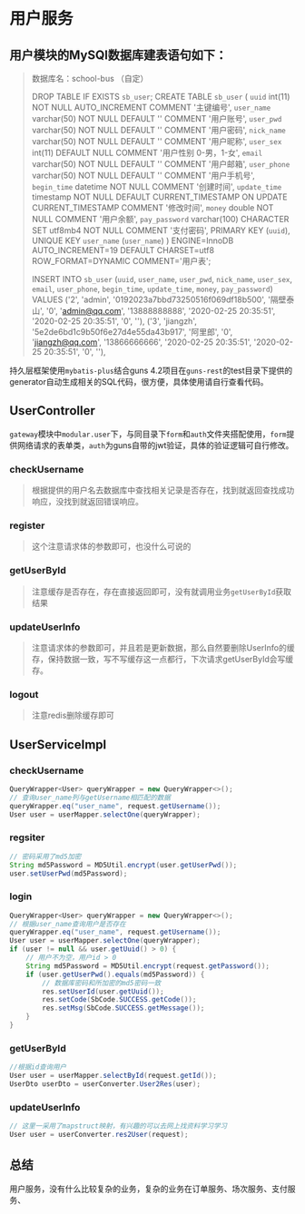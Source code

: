 # 用户服务

## 用户模块的MySQl数据库建表语句如下：

> 数据库名：school-bus （自定）
>
> DROP TABLE IF EXISTS `sb_user`;
> CREATE TABLE `sb_user` (
>  `uuid` int(11) NOT NULL AUTO_INCREMENT COMMENT '主键编号',
>  `user_name` varchar(50) NOT NULL DEFAULT '' COMMENT '用户账号',
>  `user_pwd` varchar(50) NOT NULL DEFAULT '' COMMENT '用户密码',
>  `nick_name` varchar(50) NOT NULL DEFAULT '' COMMENT '用户昵称',
>  `user_sex` int(11) DEFAULT NULL COMMENT '用户性别 0-男，1-女',
>  `email` varchar(50) NOT NULL DEFAULT '' COMMENT '用户邮箱',
>  `user_phone` varchar(50) NOT NULL DEFAULT '' COMMENT '用户手机号',
>  `begin_time` datetime NOT NULL COMMENT '创建时间',
>  `update_time` timestamp NOT NULL DEFAULT CURRENT_TIMESTAMP ON UPDATE CURRENT_TIMESTAMP COMMENT '修改时间',
>  `money` double NOT NULL COMMENT '用户余额',
>  `pay_password` varchar(100) CHARACTER SET utf8mb4 NOT NULL COMMENT '支付密码',
>  PRIMARY KEY (`uuid`),
>  UNIQUE KEY `user_name` (`user_name`)
> ) ENGINE=InnoDB AUTO_INCREMENT=19 DEFAULT CHARSET=utf8 ROW_FORMAT=DYNAMIC COMMENT='用户表';
>
> INSERT INTO `sb_user` (`uuid`, `user_name`, `user_pwd`, `nick_name`, `user_sex`, `email`, `user_phone`, `begin_time`, `update_time`, `money`, `pay_password`) VALUES ('2', 'admin', '0192023a7bbd73250516f069df18b500', '隔壁泰山', '0', 'admin@qq.com', '13888888888', '2020-02-25 20:35:51', '2020-02-25 20:35:51', '0', ''),
> ('3', 'jiangzh', '5e2de6bd1c9b50f6e27d4e55da43b917', '阿里郎', '0', 'jiangzh@qq.com', '13866666666', '2020-02-25 20:35:51', '2020-02-25 20:35:51', '0', ''),

持久层框架使用`mybatis-plus`结合guns 4.2项目在`guns-rest`的test目录下提供的generator自动生成相关的SQL代码，很方便，具体使用请自行查看代码。

## UserController

`gateway`模块中`modular.user`下，与同目录下`form`和`auth`文件夹搭配使用，`form`提供网络请求的表单类，`auth`为guns自带的jwt验证，具体的验证逻辑可自行修改。

### checkUsername

> 根据提供的用户名去数据库中查找相关记录是否存在，找到就返回查找成功响应，没找到就返回错误响应。

### register

> 这个注意请求体的参数即可，也没什么可说的

### getUserById

> 注意缓存是否存在，存在直接返回即可，没有就调用业务`getUserById`获取结果

### updateUserInfo

> 注意请求体的参数即可，并且若是更新数据，那么自然要删除UserInfo的缓存，保持数据一致，写不写缓存这一点都行，下次请求getUserById会写缓存。

### logout
> 注意redis删除缓存即可


## UserServiceImpl

### checkUsername
```java
QueryWrapper<User> queryWrapper = new QueryWrapper<>();
// 查询user_name列与getUsername相匹配的数据
queryWrapper.eq("user_name", request.getUsername()); 
User user = userMapper.selectOne(queryWrapper);
```

### regsiter
```java
// 密码采用了md5加密
String md5Password = MD5Util.encrypt(user.getUserPwd());
user.setUserPwd(md5Password);
```

### login

```java
QueryWrapper<User> queryWrapper = new QueryWrapper<>();
// 根据user_name查询用户是否存在
queryWrapper.eq("user_name", request.getUsername());
User user = userMapper.selectOne(queryWrapper);
if (user != null && user.getUuid() > 0) {
    // 用户不为空，用户id > 0
    String md5Password = MD5Util.encrypt(request.getPassword());
    if (user.getUserPwd().equals(md5Password)) {
        // 数据库密码和所加密的md5密码一致
        res.setUserId(user.getUuid());
        res.setCode(SbCode.SUCCESS.getCode());
        res.setMsg(SbCode.SUCCESS.getMessage());
    }
}
```

### getUserById
```java
//根据id查询用户
User user = userMapper.selectById(request.getId());
UserDto userDto = userConverter.User2Res(user);
```

### updateUserInfo
```java
// 这里一采用了mapstruct映射，有兴趣的可以去网上找资料学习学习
User user = userConverter.res2User(request);
```

## 总结

用户服务，没有什么比较复杂的业务，复杂的业务在订单服务、场次服务、支付服务、
